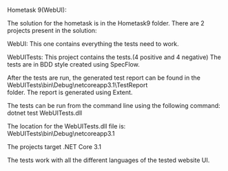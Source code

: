 Hometask 9(WebUI):

The solution for the hometask is in the Hometask9 folder.
There are 2 projects present in the solution:

WebUI: 		This one contains everything the tests need to work.

WebUITests: 	This project contains the tests.(4 positive and 4 negative)
		The tests are in BDD style created using SpecFlow.

After the tests are run, the generated test report can be found in the
WebUITests\bin\Debug\netcoreapp3.1\TestReport\
folder. The report is generated using Extent.

The tests can be run from the command line using the following command:
dotnet test WebUITests.dll

The location for the WebUITests.dll file is: WebUITests\bin\Debug\netcoreapp3.1

The projects target .NET Core 3.1

The tests work with all the different languages of the tested website UI.

